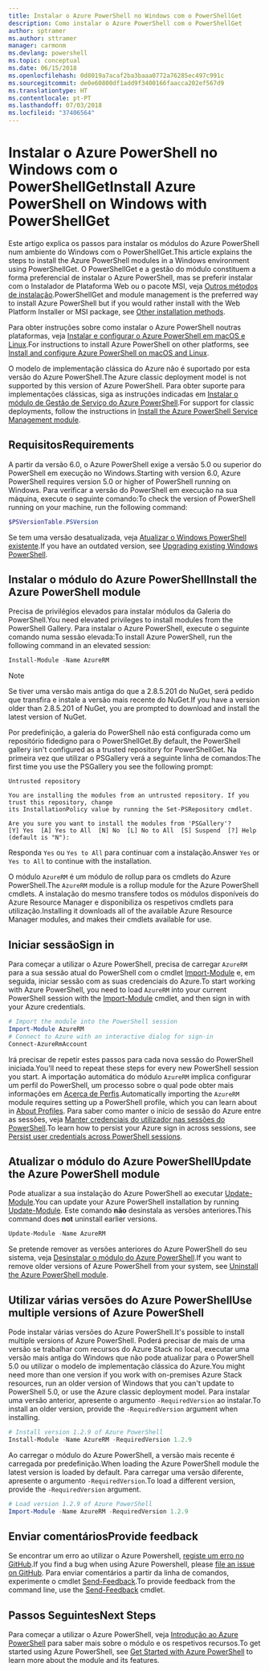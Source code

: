 ```yaml
---
title: Instalar o Azure PowerShell no Windows com o PowerShellGet
description: Como instalar o Azure PowerShell com o PowerShellGet
author: sptramer
ms.author: sttramer
manager: carmonm
ms.devlang: powershell
ms.topic: conceptual
ms.date: 06/15/2018
ms.openlocfilehash: 0d8019a7acaf2ba3baaa0772a76285ec497c991c
ms.sourcegitcommit: de0e60800df1add9f3400166faacca202ef567d9
ms.translationtype: HT
ms.contentlocale: pt-PT
ms.lasthandoff: 07/03/2018
ms.locfileid: "37406564"
---
```

# <a name="install-azure-powershell-on-windows-with-powershellget"></a><span data-ttu-id="5ce3f-103">Instalar o Azure PowerShell no Windows com o PowerShellGet</span><span class="sxs-lookup"><span data-stu-id="5ce3f-103">Install Azure PowerShell on Windows with PowerShellGet</span></span>

<span data-ttu-id="5ce3f-104">Este artigo explica os passos para instalar os módulos do Azure PowerShell num ambiente do Windows com o PowerShellGet.</span><span class="sxs-lookup"><span data-stu-id="5ce3f-104">This article explains the steps to install the Azure PowerShell modules in a Windows environment using PowerShellGet.</span></span> <span data-ttu-id="5ce3f-105">O PowerShellGet e a gestão do módulo constituem a forma preferencial de instalar o Azure PowerShell, mas se preferir instalar com o Instalador de Plataforma Web ou o pacote MSI, veja [Outros métodos de instalação](other-install.md).</span><span class="sxs-lookup"><span data-stu-id="5ce3f-105">PowerShellGet and module management is the preferred way to install Azure PowerShell but if you would rather install with the Web Platform Installer or MSI package, see [Other installation methods](other-install.md).</span></span>

<span data-ttu-id="5ce3f-106">Para obter instruções sobre como instalar o Azure PowerShell noutras plataformas, veja [Instalar e configurar o Azure PowerShell em macOS e Linux](install-azurermps-maclinux.md).</span><span class="sxs-lookup"><span data-stu-id="5ce3f-106">For instructions to install Azure PowerShell on other platforms, see [Install and configure Azure PowerShell on macOS and Linux](install-azurermps-maclinux.md).</span></span>

<span data-ttu-id="5ce3f-107">O modelo de implementação clássica do Azure não é suportado por esta versão do Azure PowerShell.</span><span class="sxs-lookup"><span data-stu-id="5ce3f-107">The Azure classic deployment model is not supported by this version of Azure PowerShell.</span></span> <span data-ttu-id="5ce3f-108">Para obter suporte para implementações clássicas, siga as instruções indicadas em [Instalar o módulo de Gestão de Serviço do Azure PowerShell](/powershell/azure/servicemanagement/install-azure-ps).</span><span class="sxs-lookup"><span data-stu-id="5ce3f-108">For support for classic deployments, follow the instructions in [Install the Azure PowerShell Service Management module](/powershell/azure/servicemanagement/install-azure-ps).</span></span>

## <a name="requirements"></a><span data-ttu-id="5ce3f-109">Requisitos</span><span class="sxs-lookup"><span data-stu-id="5ce3f-109">Requirements</span></span>

<span data-ttu-id="5ce3f-110">A partir da versão 6.0, o Azure PowerShell exige a versão 5.0 ou superior do PowerShell em execução no Windows.</span><span class="sxs-lookup"><span data-stu-id="5ce3f-110">Starting with version 6.0, Azure PowerShell requires version 5.0 or higher of PowerShell running on Windows.</span></span> <span data-ttu-id="5ce3f-111">Para verificar a versão do PowerShell em execução na sua máquina, execute o seguinte comando:</span><span class="sxs-lookup"><span data-stu-id="5ce3f-111">To check the version of PowerShell running on your machine, run the following command:</span></span>

```powershell
$PSVersionTable.PSVersion
```

<span data-ttu-id="5ce3f-112">Se tem uma versão desatualizada, veja [Atualizar o Windows PowerShell existente](/powershell/scripting/setup/installing-windows-powershell?view=powershell-6#upgrading-existing-windows-powershell).</span><span class="sxs-lookup"><span data-stu-id="5ce3f-112">If you have an outdated version, see [Upgrading existing Windows PowerShell](/powershell/scripting/setup/installing-windows-powershell?view=powershell-6#upgrading-existing-windows-powershell).</span></span>

## <a name="install-the-azure-powershell-module"></a><span data-ttu-id="5ce3f-113">Instalar o módulo do Azure PowerShell</span><span class="sxs-lookup"><span data-stu-id="5ce3f-113">Install the Azure PowerShell module</span></span>

<span data-ttu-id="5ce3f-114">Precisa de privilégios elevados para instalar módulos da Galeria do PowerShell.</span><span class="sxs-lookup"><span data-stu-id="5ce3f-114">You need elevated privileges to install modules from the PowerShell Gallery.</span></span> <span data-ttu-id="5ce3f-115">Para instalar o Azure PowerShell, execute o seguinte comando numa sessão elevada:</span><span class="sxs-lookup"><span data-stu-id="5ce3f-115">To install Azure PowerShell, run the following command in an elevated session:</span></span>

```powershell
Install-Module -Name AzureRM
```

> [!NOTE]
> <span data-ttu-id="5ce3f-116">Se tiver uma versão mais antiga do que a 2.8.5.201 do NuGet, será pedido que transfira e instale a versão mais recente do NuGet.</span><span class="sxs-lookup"><span data-stu-id="5ce3f-116">If you have a version older than 2.8.5.201 of NuGet, you are prompted to download and install the latest version of NuGet.</span></span>

<span data-ttu-id="5ce3f-117">Por predefinição, a galeria do PowerShell não está configurada como um repositório fidedigno para o PowerShellGet.</span><span class="sxs-lookup"><span data-stu-id="5ce3f-117">By default, the PowerShell gallery isn't configured as a trusted repository for PowerShellGet.</span></span> <span data-ttu-id="5ce3f-118">Na primeira vez que utilizar o PSGallery verá a seguinte linha de comandos:</span><span class="sxs-lookup"><span data-stu-id="5ce3f-118">The first time you use the PSGallery you see the following prompt:</span></span>

```output
Untrusted repository

You are installing the modules from an untrusted repository. If you trust this repository, change
its InstallationPolicy value by running the Set-PSRepository cmdlet.

Are you sure you want to install the modules from 'PSGallery'?
[Y] Yes  [A] Yes to All  [N] No  [L] No to All  [S] Suspend  [?] Help (default is "N"):
```

<span data-ttu-id="5ce3f-119">Responda `Yes` ou `Yes to All` para continuar com a instalação.</span><span class="sxs-lookup"><span data-stu-id="5ce3f-119">Answer `Yes` or `Yes to All` to continue with the installation.</span></span>

<span data-ttu-id="5ce3f-120">O módulo `AzureRM` é um módulo de rollup para os cmdlets do Azure PowerShell.</span><span class="sxs-lookup"><span data-stu-id="5ce3f-120">The `AzureRM` module is a rollup module for the Azure PowerShell cmdlets.</span></span> <span data-ttu-id="5ce3f-121">A instalação do mesmo transfere todos os módulos disponíveis do Azure Resource Manager e disponibiliza os respetivos cmdlets para utilização.</span><span class="sxs-lookup"><span data-stu-id="5ce3f-121">Installing it downloads all of the available Azure Resource Manager modules, and makes their cmdlets available for use.</span></span>

## <a name="sign-in"></a><span data-ttu-id="5ce3f-122">Iniciar sessão</span><span class="sxs-lookup"><span data-stu-id="5ce3f-122">Sign in</span></span>

<span data-ttu-id="5ce3f-123">Para começar a utilizar o Azure PowerShell, precisa de carregar `AzureRM` para a sua sessão atual do PowerShell com o cmdlet [Import-Module](/powershell/module/Microsoft.PowerShell.Core/Import-Module) e, em seguida, iniciar sessão com as suas credenciais do Azure.</span><span class="sxs-lookup"><span data-stu-id="5ce3f-123">To start working with Azure PowerShell, you need to load `AzureRM` into your current PowerShell session with the [Import-Module](/powershell/module/Microsoft.PowerShell.Core/Import-Module) cmdlet, and then sign in with your Azure credentials.</span></span>

```powershell
# Import the module into the PowerShell session
Import-Module AzureRM
# Connect to Azure with an interactive dialog for sign-in
Connect-AzureRmAccount
```

<span data-ttu-id="5ce3f-124">Irá precisar de repetir estes passos para cada nova sessão do PowerShell iniciada.</span><span class="sxs-lookup"><span data-stu-id="5ce3f-124">You'll need to repeat these steps for every new PowerShell session you start.</span></span> <span data-ttu-id="5ce3f-125">A importação automática do módulo `AzureRM` implica configurar um perfil do PowerShell, um processo sobre o qual pode obter mais informações em [Acerca de Perfis](/powershell/module/microsoft.powershell.core/about/about_profiles).</span><span class="sxs-lookup"><span data-stu-id="5ce3f-125">Automatically importing the `AzureRM` module requires setting up a PowerShell profile, which you can learn about in [About Profiles](/powershell/module/microsoft.powershell.core/about/about_profiles).</span></span>
<span data-ttu-id="5ce3f-126">Para saber como manter o início de sessão do Azure entre as sessões, veja [Manter credenciais do utilizador nas sessões do PowerShell](context-persistence.md).</span><span class="sxs-lookup"><span data-stu-id="5ce3f-126">To learn how to persist your Azure sign in across sessions, see [Persist user credentials across PowerShell sessions](context-persistence.md).</span></span>

## <a name="update-the-azure-powershell-module"></a><span data-ttu-id="5ce3f-127">Atualizar o módulo do Azure PowerShell</span><span class="sxs-lookup"><span data-stu-id="5ce3f-127">Update the Azure PowerShell module</span></span>

<span data-ttu-id="5ce3f-128">Pode atualizar a sua instalação do Azure PowerShell ao executar [Update-Module](/powershell/module/powershellget/update-module).</span><span class="sxs-lookup"><span data-stu-id="5ce3f-128">You can update your Azure PowerShell installation by running [Update-Module](/powershell/module/powershellget/update-module).</span></span> <span data-ttu-id="5ce3f-129">Este comando __não__ desinstala as versões anteriores.</span><span class="sxs-lookup"><span data-stu-id="5ce3f-129">This command does __not__ uninstall earlier versions.</span></span>

```powershell
Update-Module -Name AzureRM
```

<span data-ttu-id="5ce3f-130">Se pretende remover as versões anteriores do Azure PowerShell do seu sistema, veja [Desinstalar o módulo do Azure PowerShell](uninstall-azurerm-ps.md).</span><span class="sxs-lookup"><span data-stu-id="5ce3f-130">If you want to remove older versions of Azure PowerShell from your system, see [Uninstall the Azure PowerShell module](uninstall-azurerm-ps.md).</span></span>

## <a name="use-multiple-versions-of-azure-powershell"></a><span data-ttu-id="5ce3f-131">Utilizar várias versões do Azure PowerShell</span><span class="sxs-lookup"><span data-stu-id="5ce3f-131">Use multiple versions of Azure PowerShell</span></span>

<span data-ttu-id="5ce3f-132">Pode instalar várias versões do Azure PowerShell.</span><span class="sxs-lookup"><span data-stu-id="5ce3f-132">It's possible to install multiple versions of Azure PowerShell.</span></span> <span data-ttu-id="5ce3f-133">Poderá precisar de mais de uma versão se trabalhar com recursos do Azure Stack no local, executar uma versão mais antiga do Windows que não pode atualizar para o PowerShell 5.0 ou utilizar o modelo de implementação clássica do Azure.</span><span class="sxs-lookup"><span data-stu-id="5ce3f-133">You might need more than one version if you work with on-premises Azure Stack resources, run an older version of Windows that you can't update to PowerShell 5.0, or use the Azure classic deployment model.</span></span> <span data-ttu-id="5ce3f-134">Para instalar uma versão anterior, apresente o argumento `-RequiredVersion` ao instalar.</span><span class="sxs-lookup"><span data-stu-id="5ce3f-134">To install an older version, provide the `-RequiredVersion` argument when installing.</span></span>

```powershell
# Install version 1.2.9 of Azure PowerShell
Install-Module -Name AzureRM -RequiredVersion 1.2.9
```

<span data-ttu-id="5ce3f-135">Ao carregar o módulo do Azure PowerShell, a versão mais recente é carregada por predefinição.</span><span class="sxs-lookup"><span data-stu-id="5ce3f-135">When loading the Azure PowerShell module the latest version is loaded by default.</span></span> <span data-ttu-id="5ce3f-136">Para carregar uma versão diferente, apresente o argumento `-RequiredVersion`.</span><span class="sxs-lookup"><span data-stu-id="5ce3f-136">To load a different version, provide the `-RequiredVersion` argument.</span></span>

```powershell
# Load version 1.2.9 of Azure PowerShell
Import-Module -Name AzureRM -RequiredVersion 1.2.9
```

## <a name="provide-feedback"></a><span data-ttu-id="5ce3f-137">Enviar comentários</span><span class="sxs-lookup"><span data-stu-id="5ce3f-137">Provide feedback</span></span>

<span data-ttu-id="5ce3f-138">Se encontrar um erro ao utilizar o Azure Powershell, [registe um erro no GitHub](https://github.com/Azure/azure-powershell/issues).</span><span class="sxs-lookup"><span data-stu-id="5ce3f-138">If you find a bug when using Azure Powershell, please [file an issue on GitHub](https://github.com/Azure/azure-powershell/issues).</span></span>
<span data-ttu-id="5ce3f-139">Para enviar comentários a partir da linha de comandos, experimente o cmdlet [Send-Feedback](/powershell/module/azurerm.profile/send-feedback).</span><span class="sxs-lookup"><span data-stu-id="5ce3f-139">To provide feedback from the command line, use the [Send-Feedback](/powershell/module/azurerm.profile/send-feedback) cmdlet.</span></span>

## <a name="next-steps"></a><span data-ttu-id="5ce3f-140">Passos Seguintes</span><span class="sxs-lookup"><span data-stu-id="5ce3f-140">Next Steps</span></span>

<span data-ttu-id="5ce3f-141">Para começar a utilizar o Azure PowerShell, veja [Introdução ao Azure PowerShell](get-started-azureps.md) para saber mais sobre o módulo e os respetivos recursos.</span><span class="sxs-lookup"><span data-stu-id="5ce3f-141">To get started using Azure PowerShell, see [Get Started with Azure PowerShell](get-started-azureps.md) to learn more about the module and its features.</span></span>